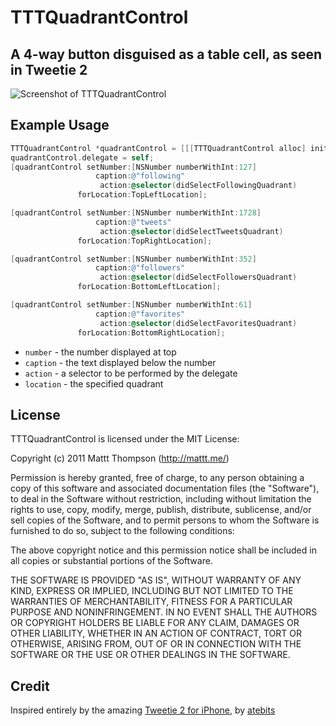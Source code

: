 # TTTQuadrantControl
## A 4-way button disguised as a table cell, as seen in Tweetie 2

![Screenshot of TTTQuadrantControl](http://mattt.github.com/TTTQuadrantControl/screenshot.png "TTTQuadrantControl Screenshot")

## Example Usage

``` objective-c
TTTQuadrantControl *quadrantControl = [[[TTTQuadrantControl alloc] initWithFrame:CGRectMake(10, 20, 300, 90)] autorelease];
quadrantControl.delegate = self;
[quadrantControl setNumber:[NSNumber numberWithInt:127]
                   caption:@"following"
                    action:@selector(didSelectFollowingQuadrant)
               forLocation:TopLeftLocation];

[quadrantControl setNumber:[NSNumber numberWithInt:1728]
                   caption:@"tweets"
                    action:@selector(didSelectTweetsQuadrant)
               forLocation:TopRightLocation];

[quadrantControl setNumber:[NSNumber numberWithInt:352]
                   caption:@"followers"
                    action:@selector(didSelectFollowersQuadrant)
               forLocation:BottomLeftLocation];

[quadrantControl setNumber:[NSNumber numberWithInt:61]
                   caption:@"favorites"
                    action:@selector(didSelectFavoritesQuadrant)
               forLocation:BottomRightLocation];
```

- `number` - the number displayed at top
- `caption` - the text displayed below the number
- `action` - a selector to be performed by the delegate
- `location` - the specified quadrant

## License

TTTQuadrantControl is licensed under the MIT License:

  Copyright (c) 2011 Mattt Thompson (http://mattt.me/)

  Permission is hereby granted, free of charge, to any person obtaining a copy
  of this software and associated documentation files (the "Software"), to deal
  in the Software without restriction, including without limitation the rights
  to use, copy, modify, merge, publish, distribute, sublicense, and/or sell
  copies of the Software, and to permit persons to whom the Software is
  furnished to do so, subject to the following conditions:

  The above copyright notice and this permission notice shall be included in
  all copies or substantial portions of the Software.

  THE SOFTWARE IS PROVIDED "AS IS", WITHOUT WARRANTY OF ANY KIND, EXPRESS OR
  IMPLIED, INCLUDING BUT NOT LIMITED TO THE WARRANTIES OF MERCHANTABILITY,
  FITNESS FOR A PARTICULAR PURPOSE AND NONINFRINGEMENT. IN NO EVENT SHALL THE
  AUTHORS OR COPYRIGHT HOLDERS BE LIABLE FOR ANY CLAIM, DAMAGES OR OTHER
  LIABILITY, WHETHER IN AN ACTION OF CONTRACT, TORT OR OTHERWISE, ARISING FROM,
  OUT OF OR IN CONNECTION WITH THE SOFTWARE OR THE USE OR OTHER DEALINGS IN
  THE SOFTWARE.

## Credit

Inspired entirely by the amazing [Tweetie 2 for iPhone](http://www.atebits.com/tweetie-iphone/), by [atebits](http://www.atebits.com/)